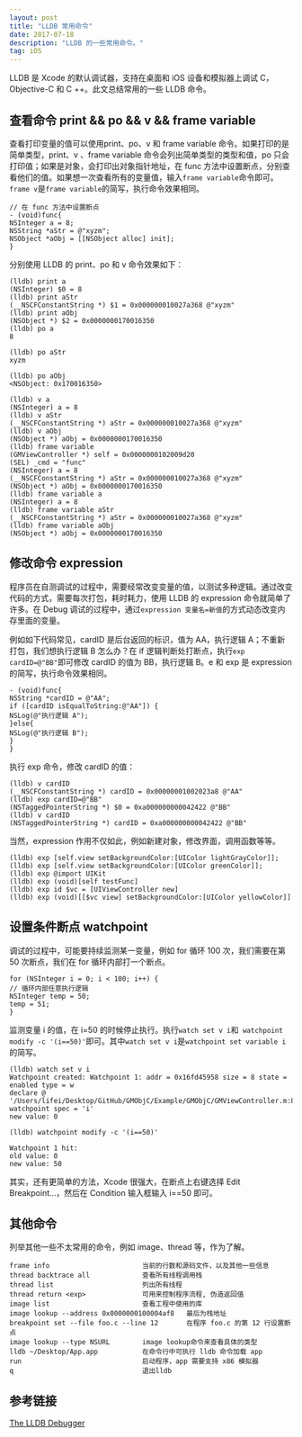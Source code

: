 ```yaml
---
layout: post
title: "LLDB 常用命令"
date: 2017-07-18 
description: "LLDB 的一些常用命令。"
tag: iOS 
---   
```


LLDB 是 Xcode 的默认调试器，支持在桌面和 iOS 设备和模拟器上调试 C，Objective-C 和 C ++。此文总结常用的一些 LLDB 命令。

## 查看命令 print && po && v && frame variable

查看打印变量的值可以使用print、po、v 和 frame variable 命令。如果打印的是简单类型，print、v 、frame variable 命令会列出简单类型的类型和值，po 只会打印值；如果是对象，会打印出对象指针地址，在 func 方法中设置断点，分别查看他们的值。如果想一次查看所有的变量值，输入`frame variable`命令即可。`frame v`是`frame variable`的简写，执行命令效果相同。

```objc
// 在 func 方法中设置断点
- (void)func{
NSInteger a = 8;
NSString *aStr = @"xyzm";
NSObject *aObj = [[NSObject alloc] init];
}
```

分别使用 LLDB 的 print、po 和 v 命令效果如下：

```shell
(lldb) print a
(NSInteger) $0 = 8
(lldb) print aStr
(__NSCFConstantString *) $1 = 0x000000010027a368 @"xyzm"
(lldb) print aObj
(NSObject *) $2 = 0x0000000170016350
(lldb) po a
8

(lldb) po aStr
xyzm

(lldb) po aObj
<NSObject: 0x170016350>

(lldb) v a
(NSInteger) a = 8
(lldb) v aStr
(__NSCFConstantString *) aStr = 0x000000010027a368 @"xyzm"
(lldb) v aObj
(NSObject *) aObj = 0x0000000170016350
(lldb) frame variable
(GMViewController *) self = 0x0000000102009d20
(SEL) _cmd = "func"
(NSInteger) a = 8
(__NSCFConstantString *) aStr = 0x000000010027a368 @"xyzm"
(NSObject *) aObj = 0x0000000170016350
(lldb) frame variable a
(NSInteger) a = 8
(lldb) frame variable aStr
(__NSCFConstantString *) aStr = 0x000000010027a368 @"xyzm"
(lldb) frame variable aObj
(NSObject *) aObj = 0x0000000170016350
```

## 修改命令 expression

程序员在自测调试的过程中，需要经常改变变量的值，以测试多种逻辑。通过改变代码的方式，需要每次打包，耗时耗力，使用 LLDB 的 expression 命令就简单了许多。在 Debug 调试的过程中，通过`expression 变量名=新值`的方式动态改变内存里面的变量。

例如如下代码常见，cardID 是后台返回的标识，值为 AA，执行逻辑 A；不重新打包，我们想执行逻辑 B 怎么办？在 if 逻辑判断处打断点，执行`exp cardID=@"BB"`即可修改 cardID 的值为 BB，执行逻辑 B。e 和 exp 是 expression 的简写，执行命令效果相同。

```objc
- (void)func{
NSString *cardID = @"AA";
if ([cardID isEqualToString:@"AA"]) {
NSLog(@"执行逻辑 A");
}else{
NSLog(@"执行逻辑 B");
}
}
```

执行 exp 命令，修改 cardID 的值：

``` shell
(lldb) v cardID
(__NSCFConstantString *) cardID = 0x00000001002023a8 @"AA"
(lldb) exp cardID=@"BB"
(NSTaggedPointerString *) $0 = 0xa000000000042422 @"BB"
(lldb) v cardID
(NSTaggedPointerString *) cardID = 0xa000000000042422 @"BB"
```

当然，expression 作用不仅如此，例如新建对象，修改界面，调用函数等等。

```shell
(lldb) exp [self.view setBackgroundColor:[UIColor lightGrayColor]];
(lldb) exp [self.view setBackgroundColor:[UIColor greenColor]];
(lldb) exp @import UIKit
(lldb) exp (void)[self testFunc]
(lldb) exp id $vc = [UIViewController new]
(lldb) exp (void)[[$vc view] setBackgroundColor:[UIColor yellowColor]]
```

## 设置条件断点 watchpoint

调试的过程中，可能要持续监测某一变量，例如 for 循环 100 次，我们需要在第 50 次断点，我们在 for 循环内部打一个断点。

```objc
for (NSInteger i = 0; i < 100; i++) {
// 循环内部任意执行逻辑
NSInteger temp = 50;
temp = 51;
}
```

监测变量 i 的值，在 i=50 的时候停止执行。执行`watch set v i`和` watchpoint modify -c '(i==50)'`即可。其中`watch set v i`是`watchpoint set variable i`的简写。

```shell
(lldb) watch set v i
Watchpoint created: Watchpoint 1: addr = 0x16fd45958 size = 8 state = enabled type = w
declare @ '/Users/lifei/Desktop/GitHub/GMObjC/Example/GMObjC/GMViewController.m:84'
watchpoint spec = 'i'
new value: 0

(lldb) watchpoint modify -c '(i==50)'

Watchpoint 1 hit:
old value: 0
new value: 50

```

其实，还有更简单的方法，Xcode 很强大，在断点上右键选择 Edit Breakpoint...，然后在 Condition 输入框输入 i==50 即可。

## 其他命令

列举其他一些不太常用的命令，例如 image、thread 等，作为了解。

```shell
frame info                       当前的行数和源码文件，以及其他一些信息
thread backtrace all             查看所有线程调用栈
thread list                      列出所有线程
thread return <exp>              可用来控制程序流程, 伪造返回值
image list                       查看工程中使用的库
image lookup --address 0x0000000100004af8   最后为栈地址
breakpoint set --file foo.c --line 12       在程序 foo.c 的第 12 行设置断点
image lookup --type NSURL        image lookup命令来查看具体的类型
lldb ~/Desktop/App.app           在命令行中可执行 lldb 命令加载 app
run                              启动程序，app 需要支持 x86 模拟器
q                                退出lldb
```

## 参考链接

[The LLDB Debugger](https://lldb.llvm.org/index.html)

